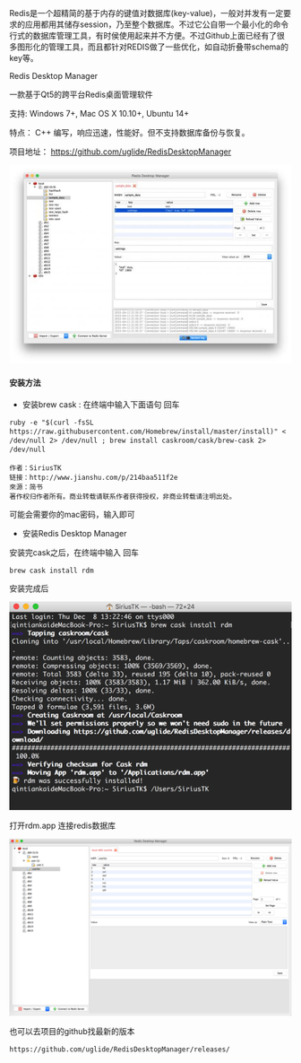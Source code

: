 Redis是一个超精简的基于内存的键值对数据库(key-value)，一般对并发有一定要求的应用都用其储存session，乃至整个数据库。不过它公自带一个最小化的命令行式的数据库管理工具，有时侯使用起来并不方便。不过Github上面已经有了很多图形化的管理工具，而且都针对REDIS做了一些优化，如自动折叠带schema的key等。

Redis Desktop Manager

一款基于Qt5的跨平台Redis桌面管理软件

支持: Windows 7+, Mac OS X 10.10+, Ubuntu 14+

特点： C++ 编写，响应迅速，性能好。但不支持数据库备份与恢复。

项目地址： https://github.com/uglide/RedisDesktopManager

<img src="img/1_1.jpg" />

#### 安装方法

* 安装brew cask : 在终端中输入下面语句 回车

```
ruby -e "$(curl -fsSL https://raw.githubusercontent.com/Homebrew/install/master/install)" < /dev/null 2> /dev/null ; brew install caskroom/cask/brew-cask 2> /dev/null

作者：SiriusTK
链接：http://www.jianshu.com/p/214baa511f2e
來源：简书
著作权归作者所有。商业转载请联系作者获得授权，非商业转载请注明出处。
```

可能会需要你的mac密码，输入即可

* 安装Redis Desktop Manager

安装完cask之后，在终端中输入 回车

```
brew cask install rdm
```

安装完成后

<img src="img/1_2.png" />

打开rdm.app 连接redis数据库

<img src="img/1_3.png" />

也可以去项目的github找最新的版本

```
https://github.com/uglide/RedisDesktopManager/releases/
```
